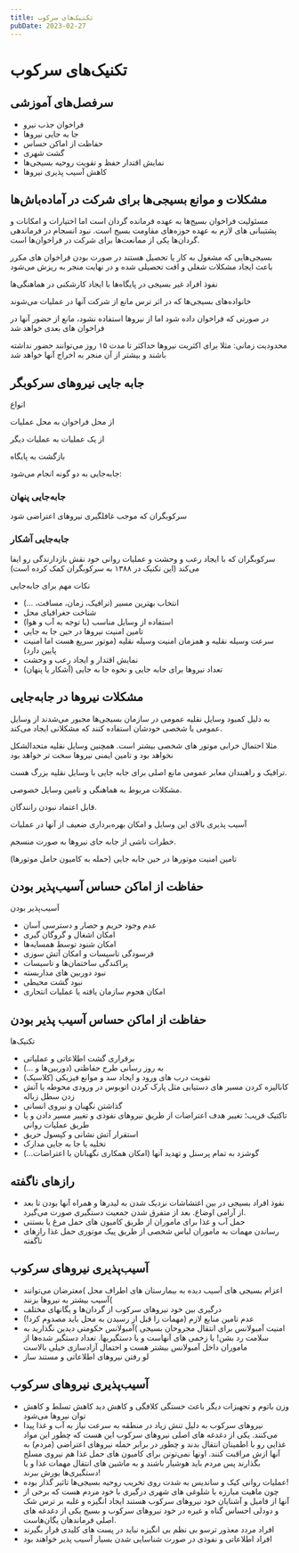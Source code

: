 ```yaml
---
title: تکنیک‌های سرکوب
pubDate: 2023-02-27
---
```


# تکنیک‌های سرکوب

## سرفصل‌های آموزشی

- فراخوان جذب نیرو
- جا به جایی نیروها
- حفاظت از اماکن حساس
- گشت شهری
- نمایش اقتدار حفظ و تقویت روحیه بسیجی‌ها
- کاهش آسیب پذیری نیروها

## مشکلات و موانع بسیجی‌ها برای شرکت در آماده‌باش‌ها

مسئولیت فراخوان بسیج‌ها به عهده فرمانده گردان است اما اختیارات و امکانات و پشتیبانی های لازم به عهده حوزه‌های مقاومت بسیج است. نبود انسجام در فرماندهی گردان‌ها یکی از ممانعت‌ها برای شرکت در فراخوان‌ها است.

بسیجی‌هایی که مشغول به کار یا تحصیل هستند در صورت بودن فراخوان های مکرر باعث ایجاد مشکلات شغلی و افت تحصیلی شده و در نهایت منجر به ریزش می‌شود

نفوذ افراد غیر بسیجی در پایگاه‌ها با ایجاد کارشکنی در هماهنگی‌ها

خانواده‌های بسیجی‌ها که در اثر ترس مانع از شرکت آنها در عملیات می‌شوند

در صورتی که فراخوان داده شود اما از نیروها استفاده نشود، مانع از حضور آنها در فراخوان های بعدی خواهد شد

محدودیت زمانی: مثلا برای اکثریت نیروها حداکثر تا مدت ۱۵ روز می‌توانند حضور نداشته باشند و بیشتر از آن منجر به اخراج آنها خواهد شد

## جابه جایی نیروهای سرکوبگر

انواع

از محل فراخوان به محل عملیات

از یک عملیات به عملیات دیگر

بازگشت به پایگاه

جابه‌جایی  به دو گونه انجام می‌شود:

### جابه‌جایی پنهان

سرکوبگران که موجب غافلگیری نیروهای اعتراضی شود

### جابه‌جایی آشکار

سرکوبگران که با ایجاد رعب و وحشت و عملیات روانی خود نقش بازدارندگی رو ایفا می‌کند (این تکنیک در ۱۳۸۸ به سرکوبگران کمک کرده است)

نکات مهم برای جابه‌جایی

- انتخاب بهترین مسیر (ترافیک، زمان، مسافت، ...)
- شناخت جغرافیای محل
- استفاده از وسایل مناسب (با توجه به آب و هوا)
- تامین امنیت نیروها در حین جا به جایی
- سرعت وسیله نقلیه و همزمان امنیت وسیله نقلیه (موتور سریع هست اما امنیت پایین دارد)
- نمایش اقتدار و ایجاد رعب و وحشت
- تعداد نیروها برای جابه جایی و نحوه جا به جایی (آشکار یا پنهان)

## مشکلات نیروها در جابه‌جایی

به دلیل کمبود وسایل نقلیه عمومی در سازمان بسیجی‌ها مجبور می‌شدند از وسایل عمومی یا شخصی خودشان استفاده کنند که مشکلانی ایجاد می‌کند.

مثلا احتمال خرابی موتور های شخصی بیشتر است. همچنین وسایل نقلیه متحدالشکل نخواهد بود و تامین ایمنی نیروها سخت تر خواهد بود

ترافیک و راهبندان معابر عمومی مانع اصلی برای جابه جایی با وسایل نقلیه بزرگ هست.

مشکلات مربوط به هماهنگی و تامین وسایل خصوصی.

قابل اعتماد نبودن رانندگان.

آسیب پذیری بالای این وسایل و امکان بهره‌برداری ضعیف از آنها در عملیات

خطرات ناشی از جابه جای نیروها به صورت منسجم.

تامین امنیت موتورها در حین جابه جایی (حمله به کامیون حامل موتورها)

## حفاظت از اماکن حساس آسیب‌پذیر بودن

آسیب‌پذیر بودن

- عدم وجود حریم و حصار و دسترسی آسان
- امکان اشغال و گروگان گیری
- امکان شنود توسط همسایه‌ها
- فرسودگی تاسیسات و امکان آتش سوزی
- پراکندگی ساختمان‌ها و تاسیسات
- نبود دوربین های مداربسته
- نبود گشت محیطی
- امکان هجوم سازمان یافته یا عملیات انتحاری

## حفاظت از اماکن حساس آسیب پذیر بودن

تکنیک‌ها

- برقراری گشت اطلاعاتی و عملیاتی
- به روز رسانی طرح حفاظتی (دوربین‌ها و …)
- تقویت درب های ورود و ایجاد سد و موانع فیزیکی (کلاسیک)
- کانالیزه کردن مسیر های دستیابی مثل پارک کردن اتوبوس در ورودی محوطه یا آتش زدن سطل زباله
- گذاشتن نگهبان و نیروی انسانی
- تاکتیک فریب؛ تغییر هدف اعتراضات از طریق نیروهای نفوذی و تغییر مسیر دادن و یا طریق عملیات روانی
- استقرار آتش نشانی و کپسول حریق
- تخلیه یا جا به جایی مدارک
- گوشزد به تمام پرسنل و تهدید آنها (امکان همکاری نگهبانان با اعتراضات...)

## رازهای ناگفته

- نفوذ افراد بسیجی در بین اغتشاشات نزدیک شدن به لیدرها و همراه آنها بودن تا بعد از آرامی  اوضاع. بعد از متفرق شدن جمعیت دستگیری صورت می‌گیرد.
- حمل آب و غذا برای ماموران از طریق کامیون های حمل مرغ یا بستنی
- رساندن مهمات به ماموران لباس شخصی از طریق پیک موتوری حمل غذا
رازهای ناگفته

## آسیب‌پذیری نیروهای سرکوب

- اعزام بسیجی های آسیب دیده به بیمارستان های اطراف محل )معترضان می‌توانند آسیب بیشتر به نیروها بزنند(
- درگیری بین خود نیروهای سرکوب از گردان‌ها و یگانهای مختلف
- عدم تامین منابع لازم (مهمات را قبل از رسیدن به محل باید مصدوم کرد!)
- امنیت آمبولانس برای انتقال مجروحان بسیجی )آمبولانس حکومتی دیدین نگذارید به سلامت رد بشن! یا  زخمی های آنهاست و یا دستگیریها. تعداد دستگیر شده‌ها از ماموران داخل آمبولانس بیشتر هست و احتمال آزادسازی خیلی بالاست
- لو رفتن نیروهای اطلاعاتی و مستند ساز

## آسیب‌پذیری نیروهای سرکوب

- وزن باتوم و تجهیزات دیگر باعث خستگی کلافگی و کاهش دید کاهش تسلط و کاهش توان نیروها می‌شود
- نیروهای سرکوب به دلیل تنش زیاد در منطقه به سرعت نیاز به آب و غذا پیدا می‌کنند. یکی از دغدغه های اصلی نیروهای سرکوب این هست که چطور این مواد غذایی رو با اطمینان انتقال بدند و چطور در برابر حمله نیروهای اعتراضی (مردم) به آنها ازش مراقبت کنند. اونها نمی‌تونن برای کامیون های حمل غذا هم نیروی مسلح بگذارند پس مردم باید هوشیار باشند و به ماشین های انتقال مهمات غذا و یا دستگیری‌ها یورش ببرند!
- عملیات روانی کیک و ساندیس به شدت روی تخریب روحیه بسیجی‌ها تاثیر گذار بوده!
- چون ماهیت مبارزه با شلوغی های شهری درگیری با خود مردم هست که برخی از آنها از فامیل و آشنایان خود نیروهای سرکوب هستند ایجاد انگیزه و غلبه بر ترس شک و دودلی احساس گناه و غیره در خود نیروهای سرکوب و بسیج یکی از دغدغه های اصلی فرماندهان یگان‌هاست.
- افراد مردد معذور ترسو بی نظم بی انگیزه نباید در پست های کلیدی قرار بگیرند
- افراد اطلاعاتی و نفوذی در صورت شناسایی شدن بسیار آسیب پذیر خواهند بود